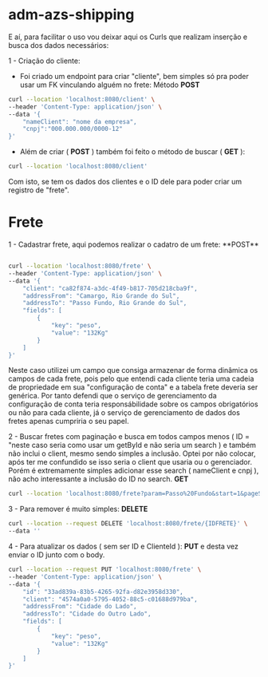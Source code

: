 ﻿# adm-azs-shipping

E aí, para facilitar o uso vou deixar aqui os Curls que realizam inserção e busca dos dados necessários:

1 - Criação do cliente: 
- Foi criado um endpoint para criar "cliente", bem simples só pra poder usar um FK vinculando alguém no frete:
Método **POST**
```bash
curl --location 'localhost:8080/client' \
--header 'Content-Type: application/json' \
--data '{
    "nameClient": "nome da empresa",
    "cnpj":"000.000.000/0000-12"
}'
```

- Além de criar ( **POST** ) também foi feito o método de buscar ( **GET** ):

```bash
curl --location 'localhost:8080/client'
```

Com isto, se tem os dados dos clientes e o ID dele para poder criar um registro de "frete".

<H1>Frete</H1>
1 - Cadastrar frete, aqui podemos realizar o cadatro de um frete: **POST**

```bash

curl --location 'localhost:8080/frete' \
--header 'Content-Type: application/json' \
--data '{
    "client": "ca82f874-a3dc-4f49-b817-705d218cba9f",
    "addressFrom": "Camargo, Rio Grande do Sul",
    "addressTo": "Passo Fundo, Rio Grande do Sul",
    "fields": [
        {
            "key": "peso",
            "value": "132Kg"
        }
    ]
}'

```

Neste caso utilizei um campo que consiga armazenar de forma dinâmica os campos de cada frete, pois pelo que entendi cada cliente teria uma cadeia de propriedade em sua "configuração de conta" e a tabela frete deveria ser genérica. Por tanto defendi que o serviço de gerenciamento da configuração de conta teria responsábilidade sobre os campos obrigatórios ou não para cada cliente, já o serviço de gerenciamento de dados dos fretes apenas cumpriria o seu papel.

2 - Buscar fretes com paginação e busca em todos campos menos ( ID = "neste caso seria como usar um getById e não seria um search ) e também não inclui o client, mesmo sendo simples a inclusão. Optei por não colocar, após ter me confundido se isso seria o client que usaria ou o gerenciador. Porém é extremamente simples adicionar esse search ( nameClient e cnpj ), não acho interessante a inclusão do ID no search.
**GET**

```bash
curl --location 'localhost:8080/frete?param=Passo%20Fundo&start=1&pageSize=3'
```

3 - Para remover é muito simples: **DELETE**

```bash
curl --location --request DELETE 'localhost:8080/frete/{IDFRETE}' \
--data ''
```

4 - Para atualizar os dados ( sem ser ID e ClienteId ): **PUT** e desta vez enviar o ID junto com o body.

```bash
curl --location --request PUT 'localhost:8080/frete' \
--header 'Content-Type: application/json' \
--data '{
    "id": "33ad839a-83b5-4265-92fa-d82e3958d330",
    "client": "4574a0a0-5795-4052-88c5-c01688d979ba",
    "addressFrom": "Cidade do Lado",
    "addressTo": "Cidade do Outro Lado",
    "fields": [
        {
            "key": "peso",
            "value": "132Kg"
        }
    ]
}'
```
